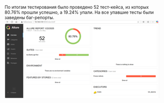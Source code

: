 По итогам тестирования было проведено 52 тест-кейса, из которых 80.76% прошли успешно, а 19.24% упали.
На все упавшие тесты были заведены баг-репорты.
![img.png](img.png)
